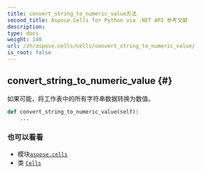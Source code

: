 ```yaml
---
title: convert_string_to_numeric_value方法
second_title: Aspose.Cells for Python via .NET API 参考文献
description:
type: docs
weight: 140
url: /zh/aspose.cells/cells/convert_string_to_numeric_value/
is_root: false
---
```

##  convert_string_to_numeric_value {#}
如果可能，将工作表中的所有字符串数据转换为数值。



```python
def convert_string_to_numeric_value(self):
    ...
```





### 也可以看看
* 模块[`aspose.cells`](../../)
* 类 [`Cells`](/cells/python-net/zh/aspose.cells/cells)
